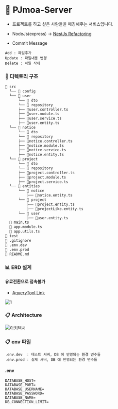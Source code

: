 # :two_men_holding_hands: PJmoa-Server
- 프로젝트를 하고 싶은 사람들을 매칭해주는 서비스입니다.
- NodeJs(express) -> [NestJs Refactoring](https://github.com/PJMoa-Project/Server)

- Commit Message
```
Add : 파일추가
Update : 파일내용 변경
Delete : 파일 삭제
```

### :file_folder: 디렉토리 구조
```bash
📂 src
  └── 📂 config 
  └── 📂 user 
      └── 📂 dto
      └── 📂 repository
      ├── 📄user.controller.ts
      ├── 📄user.module.ts
      ├── 📄user.service.ts
      ├── 📄user.entity.ts
  └── 📂 notice
      └── 📂 dto
      └── 📂 repository
      ├── 📄notice.controller.ts
      ├── 📄notice.module.ts
      ├── 📄notice.service.ts
      ├── 📄notice.entity.ts
  └── 📂 project
      └── 📂 dto
      └── 📂 repository
      ├── 📄project.controller.ts
      ├── 📄project.module.ts
      ├── 📄project.service.ts
  └── 📂 entities
      └── 📂 notice 
          ├── 📄notice.entity.ts
      └── 📂 project 
          ├── 📄project.entity.ts
          ├── 📄projectLike.entity.ts
      └── 📂 user
          ├── 📄user.entity.ts
  📄 main.ts
  📄 app.module.ts
  📄 app.utils.ts
📂 test
📄 .gitignore
📄 .env.dev
📄 .env.prod
📄 README.md
```

<!-- #### :wrench: 디렉토리 별 담당 기능
- Route : 라우팅 처리, 서버와 클라이언트의 통신을 위한 인터페이스를 제공
- Controller : req, res
- Provider : CRUD 의 R(ead)
- Service : CRUD 의 CUD
- Dao : Query -->

### :bar_chart: ERD 설계
#### 유료전환으로 접속불가
- [AqueryTool Link](https://aquerytool.com/aquerymain/index/?rurl=7bbc63c9-b206-419f-ba05-39173e45127b)
  
![1](https://user-images.githubusercontent.com/63203480/131827315-68f1a5ef-d660-4e63-9726-4710650b0520.PNG)


### :clipboard: Architecture
![아키텍처](https://user-images.githubusercontent.com/63203480/122184639-613af680-cec7-11eb-8cd1-d99b8c7a70d1.PNG)

### :clipboard: env 파일
```
.env.dev  : 테스트 서버, DB 에 반영되는 환경 변수들
.env.prod : 실제 서버, DB 에 반영되는 환경 변수들
```
#### .env
```
DATABASE_HOST=
DATABASE_PORT=
DATABASE_USERNAME=
DATABASE_PASSWORD=
DATABASE_NAME=
DB_CONNECTION_LIMIT=
```
